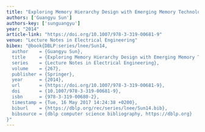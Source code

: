 ```yaml
---
title: "Exploring Memory Hierarchy Design with Emerging Memory Technologies"
authors: ['Guangyu Sun']
authors-key: ['sunguangyu']
year: "2014"
article-link: "https://doi.org/10.1007/978-3-319-00681-9"
venue: "Lecture Notes in Electrical Engineering"
bibex: "@book{DBLP:series/lnee/Sun14,
  author    = {Guangyu Sun},
  title     = {Exploring Memory Hierarchy Design with Emerging Memory Technologies},
  series    = {Lecture Notes in Electrical Engineering},
  volume    = {267},
  publisher = {Springer},
  year      = {2014},
  url       = {https://doi.org/10.1007/978-3-319-00681-9},
  doi       = {10.1007/978-3-319-00681-9},
  isbn      = {978-3-319-00680-2},
  timestamp = {Tue, 16 May 2017 14:24:38 +0200},
  biburl    = {https://dblp.org/rec/series/lnee/Sun14.bib},
  bibsource = {dblp computer science bibliography, https://dblp.org}
}"
---
```

